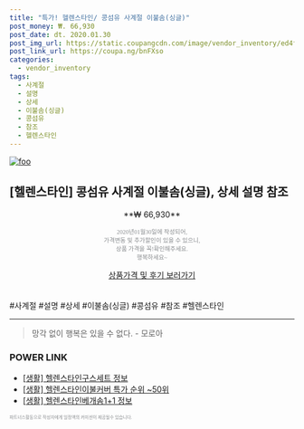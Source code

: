 ```yaml
--- 
title: "특가! 헬렌스타인/ 콩섬유 사계절 이불솜(싱글)" 
post_money: ₩. 66,930 
post_date: dt. 2020.01.30 
post_img_url: https://static.coupangcdn.com/image/vendor_inventory/ed4f/e59eb62e23aadff2f5c83699749dc5c2355bde7c4e0cc7f17de0b942cb36.jpg 
post_link_url: https://coupa.ng/bnFXso 
categories: 
  - vendor_inventory 
tags: 
  - 사계절 
  - 설명 
  - 상세 
  - 이불솜(싱글) 
  - 콩섬유 
  - 참조 
  - 헬렌스타인 
--- 
```

[![foo](https://static.coupangcdn.com/image/vendor_inventory/ed4f/e59eb62e23aadff2f5c83699749dc5c2355bde7c4e0cc7f17de0b942cb36.jpg)](https://coupa.ng/bnFXso) 

## [헬렌스타인] 콩섬유 사계절 이불솜(싱글), 상세 설명 참조 
<p style="text-align: center;">**₩ 66,930**</p> 
<p style="text-align: center;"><span style="color: #898c8f; font-family: Georgia,Times,serif; font-size: 0.75em;">2020년01월30일에 작성되어, <br>가격변동 및 추가할인이 있을 수 있으니,<br> 상품 가격을 꼭!확인해주세요.<br>행복하세요~</span> 
</p>	 
<div markdown="0" style="text-align: center;"><a href="https://coupa.ng/bnFXso" class="btn btn--success">상품가격 및 후기 보러가기</a></div> 
<br><br> 
  #사계절 #설명 #상세 #이불솜(싱글) #콩섬유 #참조 #헬렌스타인 
<hr> 

> 망각 없이 행복은 있을 수 없다. - 모로아 


### POWER LINK

* <a href="https://blog.naver.com/santokki14/221770414023" target="_blank"> [생활] 헬렌스타인구스세트 정보 </a>
* <a href="https://blog.naver.com/sakai111/221785679038" target="_blank"> [생활] 헬렌스타인이불커버 특가 순위 ~50위</a>
* <a href="https://blog.naver.com/sakai111/221759878228" target="_blank"> [생활] 헬렌스타인베개솜1+1 정보 </a>

<span style="color: #898c8f; font-family: Georgia,Times,serif; font-size: 0.55em;">파트너스활동으로 작성자에게 일정액의 커미션이 제공될수 있습니다.</span> 
